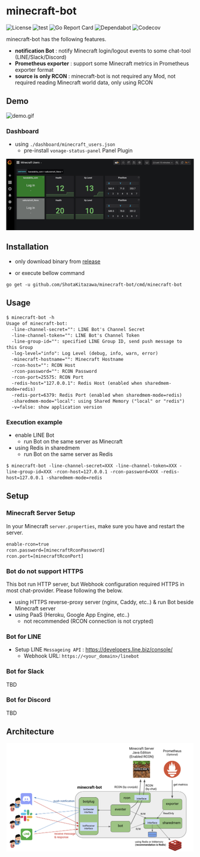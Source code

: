 minecraft-bot
===

![License](https://img.shields.io/github/license/ShotaKitazawa/minecraft-bot)
![test](https://github.com/ShotaKitazawa/minecraft-bot/workflows/test/badge.svg)
![Go Report Card](https://goreportcard.com/badge/github.com/ShotaKitazawa/minecraft-bot)
![Dependabot](https://flat.badgen.net/dependabot/thepracticaldev/dev.to?icon=dependabot)
![Codecov](https://codecov.io/gh/ShotaKitazawa/minecraft-bot/branch/master/graph/badge.svg)


minecraft-bot has the following features.

* **notification Bot** : notify Minecraft login/logout events to some chat-tool (LINE/Slack/Discord)
* **Prometheus exporter** : support some Minecraft metrics in Prometheus exporter format
* **source is only RCON** : minecraft-bot is not required any Mod, not required reading Minecraft world data, only using RCON

## Demo

![demo.gif](./images/demo.gif)

### Dashboard

* using `./dashboard/minecraft_users.json`
    * pre-install `vonage-status-panel` Panel Plugin

![minecraft_users](./images/minecraft_users.png)

## Installation

* only download binary from [release](https://github.com/ShotaKitazawa/minecraft-bot/releases)

* or execute bellow command

```
go get -u github.com/ShotaKitazawa/minecraft-bot/cmd/minecraft-bot
```

## Usage

```
$ minecraft-bot -h
Usage of minecraft-bot:
  -line-channel-secret="": LINE Bot's Channel Secret
  -line-channel-token="": LINE Bot's Channel Token
  -line-group-id="": specified LINE Group ID, send push message to this Group
  -log-level="info": Log Level (debug, info, warn, error)
  -minecraft-hostname="": Minecraft Hostname
  -rcon-host="": RCON Host
  -rcon-password="": RCON Password
  -rcon-port=25575: RCON Port
  -redis-host="127.0.0.1": Redis Host (enabled when sharedmem-mode=redis)
  -redis-port=6379: Redis Port (enabled when sharedmem-mode=redis)
  -sharedmem-mode="local": using Shared Memory ("local" or "redis")
  -v=false: show application version
```

### Execution example


* enable LINE Bot
    * run Bot on the same server as Minecraft
* using Redis in sharedmem
    * run Bot on the same server as Redis

```
$ minecraft-bot -line-channel-secret=XXX -line-channel-token=XXX -line-group-id=XXX -rcon-host=127.0.0.1 -rcon-password=XXX -redis-host=127.0.0.1 -sharedmem-mode=redis
```


## Setup

### Minecraft Server Setup

In your Minecraft `server.properties`, make sure you have and restart the server.

```
enable-rcon=true
rcon.password=[minecraftRconPassword]
rcon.port=[minecraftRconPort]
```

### Bot do not support HTTPS

This bot run HTTP server, but Webhook configuration required HTTPS in most chat-provider.
Please following the below.

* using HTTPS reverse-proxy server (nginx, Caddy, etc..) & run Bot beside Minecraft server
* using PaaS (Heroku, Google App Engine, etc..)
    * not recommended (RCON connection is not crypted)

### Bot for LINE

* Setup LINE `Messageing API` : https://developers.line.biz/console/
    * Webhook URL: `https://<your_domain>/linebot`

### Bot for Slack

TBD

### Bot for Discord

TBD

## Architecture

![](./images/architecture.png)


